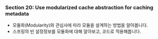### Section 20: Use modularized cache abstraction for caching metadata
- 모듈화(Modularity)와 관심사에 따라 모듈을 설계하는 방법을 알아봅니다.
- 스프링의 빈 설정정보를 모듈화에 대해 알아보고, 코드로 적용해봅니다.
